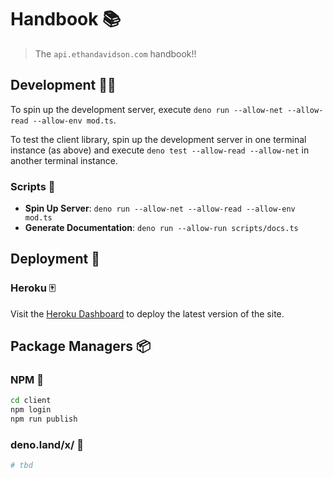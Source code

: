 # Handbook 📚

> The `api.ethandavidson.com` handbook!!

## Development 👨‍💻

To spin up the development server, execute `deno run --allow-net --allow-read --allow-env mod.ts`.

To test the client library, spin up the development server in one terminal instance (as above) and execute `deno test --allow-read --allow-net` in another terminal instance.

### Scripts 📜

- **Spin Up Server**: `deno run --allow-net --allow-read --allow-env mod.ts`
- **Generate Documentation**: `deno run --allow-run scripts/docs.ts`

## Deployment 🚀

### Heroku 🀄

Visit the [Heroku Dashboard][heroku_dash] to deploy the latest version of the site.

## Package Managers 📦

### NPM 💚

```sh
cd client
npm login
npm run publish
```

### deno.land/x/ 🦕

```sh
# tbd
```

[heroku_dash]: https://dashboard.heroku.com/apps/api-ethandavidson-com